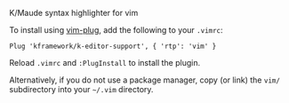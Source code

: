 K/Maude syntax highlighter for vim

To install using [vim-plug](https://github.com/junegunn/vim-plug), add the following to your `.vimrc`:

```vim
Plug 'kframework/k-editor-support', { 'rtp': 'vim' }
```

Reload `.vimrc` and `:PlugInstall` to install the plugin.

Alternatively, if you do not use a package manager, copy (or link) the `vim/`
subdirectory into your `~/.vim` directory.
